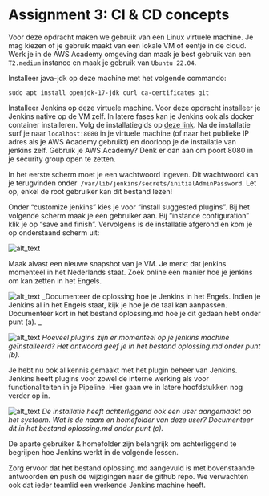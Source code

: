 # Assignment 3: CI & CD concepts

Voor deze opdracht maken we gebruik van een Linux virtuele machine. Je mag kiezen of je gebruik maakt van een lokale VM of eentje in de cloud. Werk je in de AWS Academy omgeving dan maak je best gebruik van een `T2.medium` instance en maak je gebruik van `Ubuntu 22.04`.

Installeer java-jdk op deze machine met het volgende commando:

```
sudo apt install openjdk-17-jdk curl ca-certificates git
```

Installeer Jenkins op deze virtuele machine. Voor deze opdracht installeer je Jenkins native op de VM zelf. In latere fases kan je Jenkins ook als docker container installeren. Volg de installatiegids op [deze link](https://www.jenkins.io/doc/book/installing/#debianubuntu). Na de installatie surf je naar `localhost:8080` in je virtuele machine (of naar het publieke IP adres als je AWS Academy gebruikt) en doorloop je de installatie van jenkins zelf. Gebruik je AWS Academy? Denk er dan aan om poort 8080 in je security group open te zetten.

In het eerste scherm moet je een wachtwoord ingeven. Dit wachtwoord kan je terugvinden onder` /var/lib/jenkins/secrets/initialAdminPassword`. Let op, enkel de root gebruiker kan dit bestand lezen!

Onder “customize jenkins” kies je voor “install suggested plugins”. Bij het volgende scherm maak je een gebruiker aan. Bij “instance configuration” klik je op “save and finish”. Vervolgens is de installatie afgerond en kom je op onderstaand scherm uit:

![alt_text](https://i.imgur.com/iaophR2.png "image_tooltip")


Maak alvast een nieuwe snapshot van je VM. Je merkt dat jenkins momenteel in het Nederlands staat. Zoek online een manier hoe je jenkins om kan zetten in het Engels. 

![alt_text](https://i.imgur.com/7sj85dD.png "image_tooltip")
_Documenteer de oplossing hoe je Jenkins in het Engels. Indien je Jenkins al in het Engels staat, kijk je hoe je de taal kan aanpassen. Documenteer kort in het bestand oplossing.md hoe je dit gedaan hebt onder punt (a). _


![alt_text](https://i.imgur.com/7sj85dD.png "image_tooltip")
_Hoeveel plugins zijn er momenteel op je jenkins machine geïnstalleerd? Het antwoord geef je in het bestand oplossing.md onder punt (b)._

Je hebt nu ook al kennis gemaakt met het plugin beheer van Jenkins. Jenkins heeft plugins voor zowel de interne werking als voor functionaliteiten in je Pipeline. Hier gaan we in latere hoofdstukken nog verder op in. 


![alt_text](https://i.imgur.com/7sj85dD.png "image_tooltip")
_De installatie heeft achterliggend ook een user aangemaakt op het systeem. Wat is de naam en homefolder van deze user? Documenteer dit in het bestand oplossing.md onder punt (c)._

De aparte gebruiker & homefolder zijn belangrijk om achterliggend te begrijpen hoe Jenkins werkt in de volgende lessen. 

Zorg ervoor dat het bestand oplossing.md aangevuld is met bovenstaande antwoorden en push de wijzigingen naar de github repo. We verwachten ook dat ieder teamlid een werkende Jenkins machine heeft.
